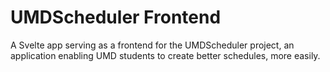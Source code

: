 # UMDScheduler Frontend

A Svelte app serving as a frontend for the UMDScheduler project, an application enabling UMD students to create better schedules, more easily.
